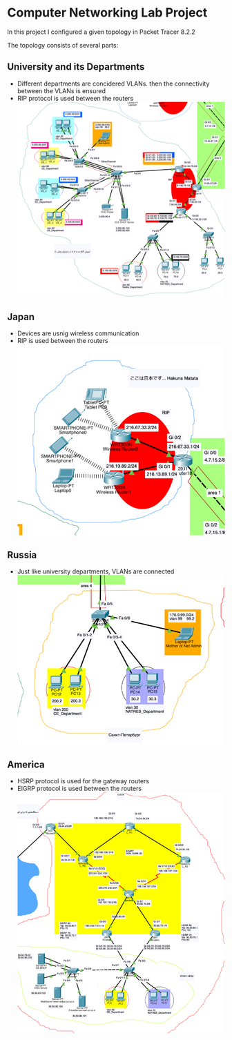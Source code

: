 # Computer Networking Lab Project

In this project I configured a given topology in Packet Tracer  8.2.2

The topology consists of several parts:

## University and its Departments
- Different departments are concidered VLANs. then the connectivity between the VLANs is ensured
- RIP protocol is used between the routers
![University](./imgs/university.png)

## Japan
- Devices are usnig wireless communication
- RIP is used between the routers
![Japan](./imgs/japan.png)

## Russia
- Just like university departments, VLANs are connected
![Russia](./imgs/russia.png)

## America
- HSRP protocol is used for the gateway routers
- EIGRP protocol is used between the routers
![America](./imgs/america.png)


